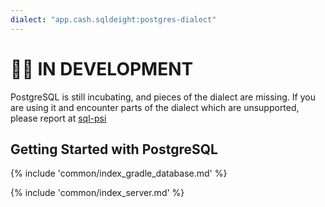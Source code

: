 ```yaml
---
dialect: "app.cash.sqldeight:postgres-dialect"
---
```

# 👷‍♀️ IN DEVELOPMENT 

PostgreSQL is still incubating, and pieces of the dialect are missing. If you are using it
and encounter parts of the dialect which are unsupported, please report at
[sql-psi](https://github.com/AlecStrong/sql-psi)

## Getting Started with PostgreSQL

{% include 'common/index_gradle_database.md' %}

{% include 'common/index_server.md' %}